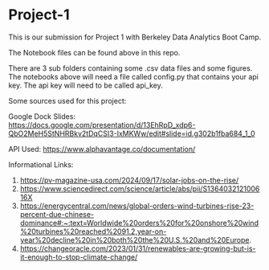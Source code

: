 # Project-1

This is our submission for Project 1 with Berkeley Data Analytics Boot Camp.

The Notebook files can be found above in this repo.

There are 3 sub folders containing some .csv data files and some figures. The notebooks above will need a file called config.py that contains your api key. The api key will need to be called api_key.

Some sources used for this project:

Google Dock Slides: https://docs.google.com/presentation/d/13EhRpD_xdp6-QbO2MeH5StNHRBkv2tDqCSI3-IxMKWw/edit#slide=id.g302b1fba684_1_0

API Used: https://www.alphavantage.co/documentation/

Informational Links: 
1) https://pv-magazine-usa.com/2024/09/17/solar-jobs-on-the-rise/
2) https://www.sciencedirect.com/science/article/abs/pii/S136403212100616X
3) https://energycentral.com/news/global-orders-wind-turbines-rise-23-percent-due-chinese-dominance#:~:text=Worldwide%20orders%20for%20onshore%20wind%20turbines%20reached%2091.2,year-on-year%20decline%20in%20both%20the%20U.S.%20and%20Europe.
4) https://changeoracle.com/2023/01/31/renewables-are-growing-but-is-it-enough-to-stop-climate-change/

